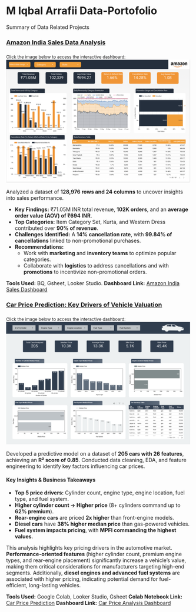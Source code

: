 # M Iqbal Arrafii Data-Portofolio
Summary of Data Related Projects

### [Amazon India Sales Data Analysis](./Amazon%20India%20Sales%20Analysis)
<sub>Click the image below to access the interactive dashboard:</sub>  
<a href="https://lookerstudio.google.com/reporting/34b32deb-7115-4876-9353-913ab6c88ca9">
  <img src="./assets/dashboard-preview/Amazon%20India%20Sales%20Dashboard.png" alt="Dashboard Preview" width="500">
</a> 

Analyzed a dataset of **128,976 rows and 24 columns** to uncover insights into sales performance.  
- **Key Findings:** ₹71.05M INR total revenue, **102K orders**, and an **average order value (AOV) of ₹694 INR**.  
- **Top Categories:** Item Category Set, Kurta, and Western Dress contributed over **90% of revenue**.  
- **Challenges Identified:** A **14% cancellation rate**, with **99.84% of cancellations** linked to non-promotional purchases.  
- **Recommendations:**  
  - Work with **marketing** and **inventory teams** to optimize popular categories.  
  - Collaborate with **logistics** to address cancellations and with **promotions** to incentivize non-promotional orders.  

**Tools Used:** BQ, Gsheet, Looker Studio.
**Dashboard Link:** [Amazon India Sales Dashboard](https://lookerstudio.google.com/reporting/34b32deb-7115-4876-9353-913ab6c88ca9)  


### [Car Price Prediction: Key Drivers of Vehicle Valuation](./Car%20Price%20Prediction%20and%20Analysis)
<sub>Click the image below to access the interactive dashboard:</sub>  
<a href="https://lookerstudio.google.com/reporting/4a0c37c9-a087-4c95-8b01-5e3bb54a1331">
  <img src="./assets/dashboard-preview/Car%20Price%20Analysis%20Dashboard.png" alt="Dashboard Preview" width="500">
</a> 



Developed a predictive model on a dataset of **205 cars with 26 features**, achieving an **R² score of 0.85**. Conducted data cleaning, EDA, and feature engineering to identify key factors influencing car prices.  

#### **Key Insights & Business Takeaways**  
- **Top 5 price drivers:** Cylinder count, engine type, engine location, fuel type, and fuel system.  
- **Higher cylinder count → Higher price** (8+ cylinders command up to **62% premium**).  
- **Rear-engine cars** are priced **2x higher** than front-engine models.  
- **Diesel cars** have **38% higher median price** than gas-powered vehicles.  
- **Fuel system impacts pricing**, with **MPFI commanding the highest values**.  

This analysis highlights key pricing drivers in the automotive market. **Performance-oriented features** (higher cylinder count, premium engine types, and rear-engine placement) significantly increase a vehicle’s value, making them critical considerations for manufacturers targeting high-end segments. Additionally, **diesel engines and advanced fuel systems** are associated with higher pricing, indicating potential demand for fuel-efficient, long-lasting vehicles.  

**Tools Used:** Google Colab, Looker Studio, Gsheet
**Colab Notebook Link:** [Car Price Prediction](/Car%20Price%20Prediction%20and%20Analysis/Car_Price.ipynb)
**Dashboard Link:** [Car Price Analysis Dashboard](https://lookerstudio.google.com/reporting/4a0c37c9-a087-4c95-8b01-5e3bb54a1331)
